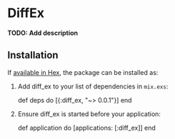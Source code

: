 # DiffEx

**TODO: Add description**

## Installation

If [available in Hex](https://hex.pm/docs/publish), the package can be installed as:

  1. Add diff_ex to your list of dependencies in `mix.exs`:

        def deps do
          [{:diff_ex, "~> 0.0.1"}]
        end

  2. Ensure diff_ex is started before your application:

        def application do
          [applications: [:diff_ex]]
        end

